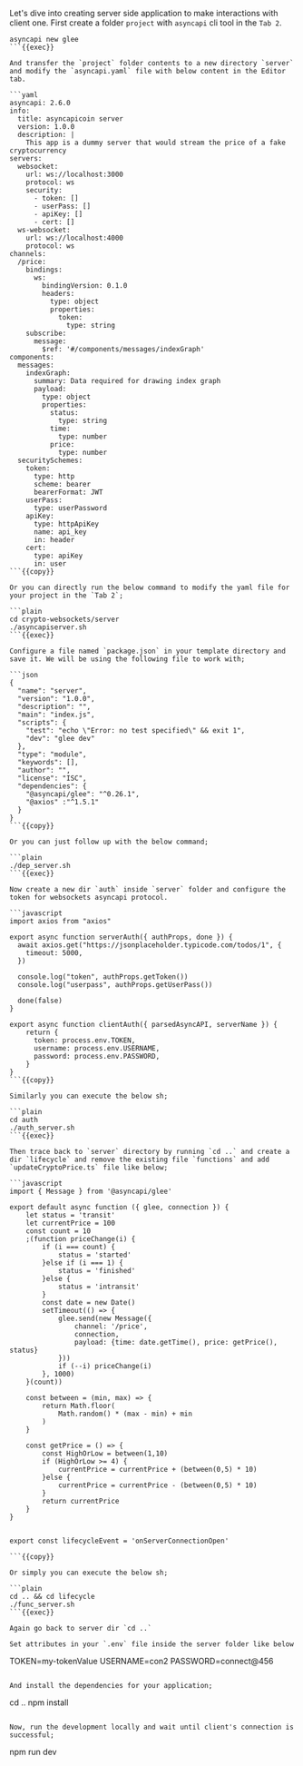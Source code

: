 Let's dive into creating server side application to make interactions with client one. First create a folder `project` with `asyncapi` cli tool in the `Tab 2`.

```plain
asyncapi new glee
```{{exec}}

And transfer the `project` folder contents to a new directory `server` and modify the `asyncapi.yaml` file with below content in the Editor tab.

```yaml
asyncapi: 2.6.0
info:
  title: asyncapicoin server
  version: 1.0.0
  description: |
    This app is a dummy server that would stream the price of a fake cryptocurrency
servers:
  websocket:
    url: ws://localhost:3000
    protocol: ws
    security:
      - token: []
      - userPass: []
      - apiKey: []
      - cert: []
  ws-websocket:
    url: ws://localhost:4000
    protocol: ws
channels:
  /price:
    bindings:
      ws:
        bindingVersion: 0.1.0
        headers:
          type: object
          properties:
            token:
              type: string
    subscribe:
      message:
        $ref: '#/components/messages/indexGraph'
components:
  messages:
    indexGraph:
      summary: Data required for drawing index graph
      payload:
        type: object
        properties:
          status:
            type: string
          time:
            type: number
          price:
            type: number
  securitySchemes:
    token:
      type: http
      scheme: bearer
      bearerFormat: JWT
    userPass:
      type: userPassword
    apiKey:
      type: httpApiKey
      name: api_key
      in: header
    cert:
      type: apiKey
      in: user
```{{copy}}

Or you can directly run the below command to modify the yaml file for your project in the `Tab 2`;

```plain
cd crypto-websockets/server
./asyncapiserver.sh
```{{exec}}

Configure a file named `package.json` in your template directory and save it. We will be using the following file to work with;

```json
{
  "name": "server",
  "version": "1.0.0",
  "description": "",
  "main": "index.js",
  "scripts": {
    "test": "echo \"Error: no test specified\" && exit 1",
    "dev": "glee dev"
  },
  "type": "module",
  "keywords": [],
  "author": "",
  "license": "ISC",
  "dependencies": {
    "@asyncapi/glee": "^0.26.1",
    "@axios" :"^1.5.1"
  }
}
```{{copy}}

Or you can just follow up with the below command;

```plain
./dep_server.sh
```{{exec}}

Now create a new dir `auth` inside `server` folder and configure the token for websockets asyncapi protocol. 

```javascript
import axios from "axios"

export async function serverAuth({ authProps, done }) {
  await axios.get("https://jsonplaceholder.typicode.com/todos/1", {
    timeout: 5000,
  })

  console.log("token", authProps.getToken())
  console.log("userpass", authProps.getUserPass())

  done(false)
}

export async function clientAuth({ parsedAsyncAPI, serverName }) {
    return {
      token: process.env.TOKEN,
      username: process.env.USERNAME,
      password: process.env.PASSWORD,
    }
}
```{{copy}}

Similarly you can execute the below sh;

```plain
cd auth
./auth_server.sh
```{{exec}}

Then trace back to `server` directory by running `cd ..` and create a dir `lifecycle` and remove the existing file `functions` and add `updateCryptoPrice.ts` file like below;

```javascript
import { Message } from '@asyncapi/glee'

export default async function ({ glee, connection }) {
    let status = 'transit'
    let currentPrice = 100
    const count = 10
    ;(function priceChange(i) {
        if (i === count) {
            status = 'started'
        }else if (i === 1) {
            status = 'finished'
        }else {
            status = 'intransit'
        }
        const date = new Date()
        setTimeout(() => {
            glee.send(new Message({
                channel: '/price',
                connection,
                payload: {time: date.getTime(), price: getPrice(), status}
            }))
            if (--i) priceChange(i)
        }, 1000)
    }(count))

    const between = (min, max) => {
        return Math.floor(
            Math.random() * (max - min) + min
        )
    }

    const getPrice = () => {
        const HighOrLow = between(1,10)
        if (HighOrLow >= 4) {
            currentPrice = currentPrice + (between(0,5) * 10)
        }else {
            currentPrice = currentPrice - (between(0,5) * 10)
        }
        return currentPrice
    }
}


export const lifecycleEvent = 'onServerConnectionOpen'

```{{copy}}

Or simply you can execute the below sh;

```plain
cd .. && cd lifecycle
./func_server.sh
```{{exec}}

Again go back to server dir `cd ..` 

Set attributes in your `.env` file inside the server folder like below

```
TOKEN=my-tokenValue
USERNAME=con2
PASSWORD=connect@456
```{{copy}}

And install the dependencies for your application;

```
cd ..
npm install
```{{exec}}

Now, run the development locally and wait until client's connection is successful;

```
npm run dev
```{{exec}}
